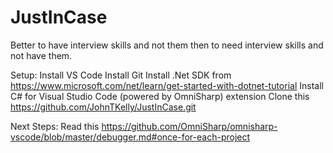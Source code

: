 # JustInCase
Better to have interview skills and not them then to need interview skills and not have them.

Setup:
Install VS Code
Install Git
Install .Net SDK from https://www.microsoft.com/net/learn/get-started-with-dotnet-tutorial
Install C# for Visual Studio Code (powered by OmniSharp) extension
Clone this https://github.com/JohnTKelly/JustInCase.git

Next Steps:
Read this https://github.com/OmniSharp/omnisharp-vscode/blob/master/debugger.md#once-for-each-project